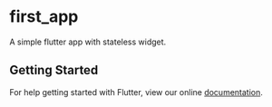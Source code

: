 # first_app

A simple flutter app with stateless widget.

## Getting Started

For help getting started with Flutter, view our online
[documentation](https://flutter.io/).
